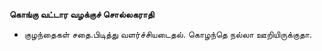 **கொங்கு வட்டார வழக்குச் சொல்லகராதி**
- குழந்தைகள் சதை.பிடித்து வளர்ச்சியடைதல். கொழந்தெ நல்லா ஊறியிருக்குதா.

